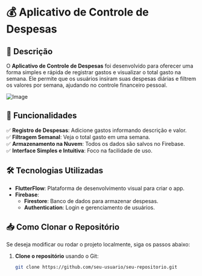 # 💰 Aplicativo de Controle de Despesas  

## 📌 Descrição  
O **Aplicativo de Controle de Despesas** foi desenvolvido para oferecer uma forma simples e rápida de registrar gastos e visualizar o total gasto na semana. Ele permite que os usuários insiram suas despesas diárias e filtrem os valores por semana, ajudando no controle financeiro pessoal.  

![Image](https://github.com/user-attachments/assets/78246e81-52c8-4746-b1b6-1af4227c4d3d)

## 🚀 Funcionalidades  
✅ **Registro de Despesas**: Adicione gastos informando descrição e valor.  
✅ **Filtragem Semanal**: Veja o total gasto em uma semana.  
✅ **Armazenamento na Nuvem**: Todos os dados são salvos no Firebase.  
✅ **Interface Simples e Intuitiva**: Foco na facilidade de uso.  

## 🛠️ Tecnologias Utilizadas  
- **FlutterFlow**: Plataforma de desenvolvimento visual para criar o app.  
- **Firebase**:  
  - **Firestore**: Banco de dados para armazenar despesas.  
  - **Authentication**: Login e gerenciamento de usuários.  

## 📥 Como Clonar o Repositório  
Se deseja modificar ou rodar o projeto localmente, siga os passos abaixo:  

1. **Clone o repositório** usando o Git:  
   ```sh
   git clone https://github.com/seu-usuario/seu-repositorio.git
